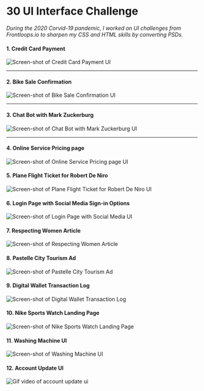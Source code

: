 # 30 UI Interface Challenge 

_During the 2020 Corvid-19 pandemic, I worked on UI challenges from Frontloops.io  to sharpen my CSS and HTML skills by converting PSDs._

#### 1. Credit Card Payment

![Screen-shot of Credit Card Payment UI](./readme-assets/finished-products/frontloop2-b.gif)
<hr />

#### 2. Bike Sale Confirmation

![Screen-shot of Bike Sale Confirmation UI](./readme-assets/finished-products/frontloop3-a.gif)
<hr />

#### 3. Chat Bot with Mark Zuckerburg

![Screen-shot of Chat Bot with Mark Zuckerburg UI](./readme-assets/finished-products/frontloop4.gif)
<hr />

#### 4. Online Service Pricing page

![Screen-shot of Online Service Pricing page UI](./readme-assets/finished-products/fontloops-design-1a.PNG)

#### 5. Plane Flight Ticket for Robert De Niro

![Screen-shot of Plane Flight Ticket for Robert De Niro UI](./readme-assets/finished-products/frontloop5.PNG)

#### 6. Login Page with Social Media Sign-in Options

![Screen-shot of Login Page with Social Media UI](./readme-assets/finished-products/frontloop6.gif)

#### 7. Respecting Women Article

![Screen-shot of Respecting Women Article](./readme-assets/finished-products/frontloops7.PNG)

#### 8. Pastelle City Tourism Ad

![Screen-shot of Pastelle City Tourism Ad](./readme-assets/finished-products/frontloop8.gif)

#### 9. Digital Wallet Transaction Log

![Screen-shot of Digital Wallet Transaction Log](./readme-assets/finished-products/frontloop9.gif)

#### 10. Nike Sports Watch Landing Page

![Screen-shot of Nike Sports Watch Landing Page](./readme-assets/finished-products/frontloop10.gif)

#### 11. Washing Machine UI

![Screen-shot of Washing Machine UI](./readme-assets/finished-products/frontloop11.gif)

#### 12. Account Update UI

![Gif video of account update ui](./readme-assets/finished-products/frontloops-12.gif)
